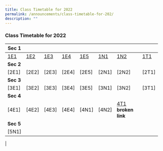 ```yaml
---
title: Class Timetable for 2022
permalink: /announcements/class-timetable-for-202/
description: ""
---
```

### **Class Timetable for 2022**

| Sec 1 |  |  |  |  |  |  |  |
|---|---|---|---|---|---|---|---|
| [1E1](/files/1E1.pdf)  | [1E2](/files/1E2.pdf)  | [1E3](/files/1E3.pdf) | [1E4](/files/1E4.pdf) | [1E5](/files/1E5.pdf) | [1N1](/files/1N1.pdf) | [1N2](/files/1N2.pdf)|[1T1](/files/1T1.pdf) |
| **Sec 2** |  |  |  |  |  |  |  |
| [2E1] | [2E2] | [2E3] | [2E4] | [2E5] | [2N1] | [2N2] | [2T1] |
| **Sec 3** |  |  |  |  |  |  |  |
| [3E1] | [3E2]  | [3E3]  | [3E4]  | [3E5]  | [3N1]  | [3N2]  | [3T1] |
| **Sec 4** |  |  |  |  |  |  |  |
| [4E1] | [4E2] | [4E3]  | [4E4]  | [4N1]  | [4N2]  | [4T1](https://www.zhonghuasec.moe.edu.sg/qql/slot/u706/Infolinks/202/4T1.pdf) **broken link**  |   |
| **Sec 5** |  |  |  |  |  |  |  |
| [5N1] |  |  |  |  |  |  |  |
|